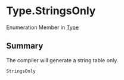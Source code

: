 # Type.StringsOnly

Enumeration Member in [Type](/api/csharp/yarn.compiler.compilationjob.type.md)

## Summary

The compiler will generate a string table
only.

```csharp
StringsOnly
```

